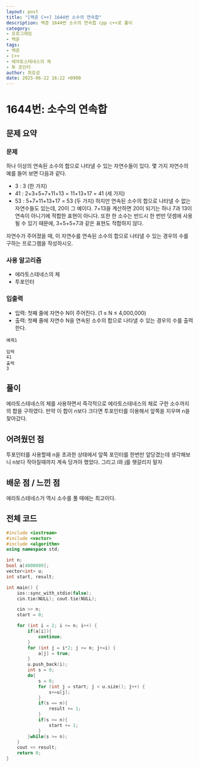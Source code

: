 ```yaml
---
layout: post
title: "[백준 C++] 1644번 소수의 연속합"
description: 백준 1644번 소수의 연속합 cpp c++로 풀이
category:
- 프로그래밍
- 백준
tags:
- 백준
- C++
- 에라토스테네스의 체
- 투 포인터
author: 최호성
date: 2025-06-22 16:22 +0900
---
```

# 1644번: 소수의 연속합

## 문제 요약
### 문제
하나 이상의 연속된 소수의 합으로 나타낼 수 있는 자연수들이 있다. 몇 가지 자연수의 예를 들어 보면 다음과 같다.

- 3 : 3 (한 가지)
- 41 : 2+3+5+7+11+13 = 11+13+17 = 41 (세 가지)
- 53 : 5+7+11+13+17 = 53 (두 가지)
하지만 연속된 소수의 합으로 나타낼 수 없는 자연수들도 있는데, 20이 그 예이다. 7+13을 계산하면 20이 되기는 하나 7과 13이 연속이 아니기에 적합한 표현이 아니다. 또한 한 소수는 반드시 한 번만 덧셈에 사용될 수 있기 때문에, 3+5+5+7과 같은 표현도 적합하지 않다.

자연수가 주어졌을 때, 이 자연수를 연속된 소수의 합으로 나타낼 수 있는 경우의 수를 구하는 프로그램을 작성하시오.
### 사용 알고리즘
- 에라토스테네스의 체
- 투포인터

### 입출력
- 입력: 첫째 줄에 자연수 N이 주어진다. (1 ≤ N ≤ 4,000,000)
- 출력: 첫째 줄에 자연수 N을 연속된 소수의 합으로 나타낼 수 있는 경우의 수를 출력한다.
```
예제1

입력
41
출력
3
```
## 풀이
에라토스테네스의 체를 사용하면서 즉각적으로 에라토스테네스의 체로 구한 소수까지의 합을 구하였다. 만약 이 합이 n보다 크다면 투포인터를 이용해서 앞쪽을 지우며 n을 찾아갔다.

## 어려웠던 점
투포인터를 사용할때 n을 초과한 상태에서 앞쪽 포인터를 한번만 앞당겼는데 생각해보니 n보다 작아질때까지 계속 당겨야 했었다. 그리고 i와 j를 헷갈리지 말자

## 배운 점 / 느낀 점
에라토스테네스가 역시 소수를 풀 때에는 최고이다. 

## 전체 코드
```cpp
#include <iostream>
#include <vector>
#include <algorithm>
using namespace std;

int n;
bool a[4000009];
vector<int> u;
int start, result;

int main() {
    ios::sync_with_stdio(false);
    cin.tie(NULL); cout.tie(NULL);

    cin >> n;
    start = 0;

    for (int i = 2; i <= n; i++) {
        if(a[i]){
            continue;
        }
        for (int j = i*2; j <= n; j+=i) {
            a[j] = true;
        }
        u.push_back(i);
        int s = 0;
        do{
            s = 0;
            for (int j = start; j < u.size(); j++) {
                s+=u[j];
            }
            if(s == n){
                result += 1;
            }
            if(s >= n){
                start += 1;
            }
        }while(s >= n);
    }
    cout << result;
    return 0;
}
```
